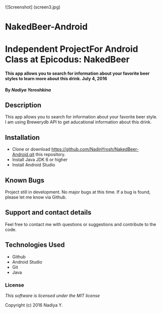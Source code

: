 ![Screenshot] (screen3.jpg)

# NakedBeer-Android

# Independent ProjectFor Android Class at Epicodus: NakedBeer

#### This app allows you to search for information about your favorite beer styles to learn more about this drink. July 4, 2016

#### By _Nadiya Yeroshkina_

## Description

This app allows you to search for information about your favorite beer style. I am using Brewerydb API to get aducational information about this drink.


## Installation

* Clone or download https://github.com/NadinYrosh/NakedBeer-Android.git this repository.
* Install Java JDK 6 or higher
* Install Android Studio

## Known Bugs

Project still in development. No major bugs at this time.
If a bug is found, please let me know via Github.

## Support and contact details

Feel free to contact me with questions or suggestions and contribute to the code.

## Technologies Used

* Github
* Android Studio
* Git
* Java

### License

_This software is licensed under the MIT license_

Copyright (c) 2016 Nadiya Y.
